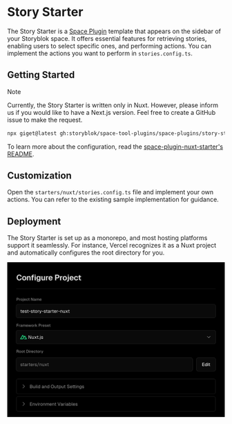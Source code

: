 # Story Starter

The Story Starter is a [Space Plugin](https://www.storyblok.com/docs/plugins/custom-application) template that appears on the sidebar of your Storyblok space. It offers essential features for retrieving stories, enabling users to select specific ones, and performing actions. You can implement the actions you want to perform in `stories.config.ts`.

## Getting Started

> [!NOTE]
> Currently, the Story Starter is written only in Nuxt. However, please inform us if you would like to have a Next.js version. Feel free to create a GitHub issue to make the request.

```sh
npx giget@latest gh:storyblok/space-tool-plugins/space-plugins/story-starter YOUR-PROJECT-NAME
```

To learn more about the configuration, read the [space-plugin-nuxt-starter's README](https://github.com/storyblok/space-tool-plugins/blob/main/space-plugin-nuxt-starter/README.md#configuration).

## Customization

Open the `starters/nuxt/stories.config.ts` file and implement your own actions. You can refer to the existing sample implementation for guidance.

## Deployment

The Story Starter is set up as a monorepo, and most hosting platforms support it seamlessly. For instance, Vercel recognizes it as a Nuxt project and automatically configures the root directory for you.

<img src="./docs/deploy-subdir.png" alt="Vercel Deployment" width="600" />
